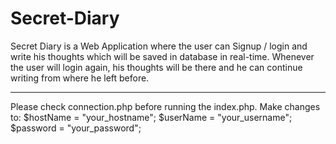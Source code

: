 # Secret-Diary
Secret Diary is a Web Application where the user can Signup / login and write his thoughts which will be saved in database in real-time. Whenever the user will login again, his thoughts will be there and he can continue writing from where he left before. 
*****************************************************************************************************************
Please check connection.php before running the index.php.
Make changes to: 
    $hostName = "your_hostname"; <!---Enter your hostname instead of your_hostname.--->
    $userName = "your_username"; <!---Enter your username instead of your_username.--->
    $password = "your_password"; <!---Enter your password instead of your_password.--->
